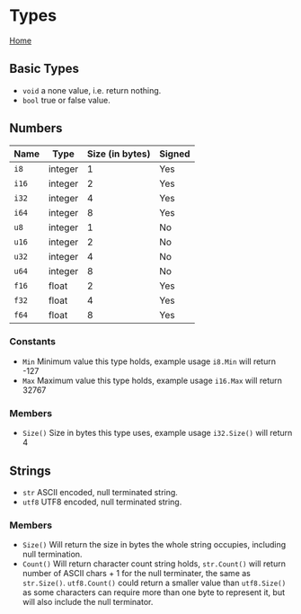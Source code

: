 # Types

[Home](index)

## Basic Types
- `void` a none value, i.e. return nothing.
- `bool` true or false value.

## Numbers
| Name   | Type    | Size (in bytes) | Signed |
|--------|---------|-----------------|--------|
| `i8`   | integer | 1               | Yes    |
| `i16`  | integer | 2               | Yes    |
| `i32`  | integer | 4               | Yes    |
| `i64`  | integer | 8               | Yes    |
| `u8`   | integer | 1               | No     |
| `u16`  | integer | 2               | No     |
| `u32`  | integer | 4               | No     |
| `u64`  | integer | 8               | No     |
| `f16`  | float   | 2               | Yes    |
| `f32`  | float   | 4               | Yes    |
| `f64`  | float   | 8               | Yes    |

### Constants
- `Min` Minimum value this type holds, example usage `i8.Min` will return -127
- `Max` Maximum value this type holds, example usage `i16.Max` will return 32767

### Members
- `Size()` Size in bytes this type uses, example usage `i32.Size()` will return 4

## Strings
- `str` ASCII encoded, null terminated string.
- `utf8` UTF8 encoded, null terminated string.

### Members
- `Size()` Will return the size in bytes the whole string occupies, including null termination.
- `Count()` Will return character count string holds, `str.Count()` will return number of ASCII chars + 1 for the null terminater, the same as `str.Size()`. `utf8.Count()` could return a smaller value than `utf8.Size()` as some characters can require more than one byte to represent it, but will also include the null terminator.
